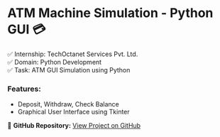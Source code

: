 # ATM Machine Simulation - Python GUI 💳

✅ Internship: TechOctanet Services Pvt. Ltd.  
✅ Domain: Python Development  
✅ Task: ATM GUI Simulation using Python

### Features:
- Deposit, Withdraw, Check Balance
- Graphical User Interface using Tkinter

🔗 **GitHub Repository:** [View Project on GitHub](https://github.com/EshaPatle/TechOctanet_ATM-GUI)
